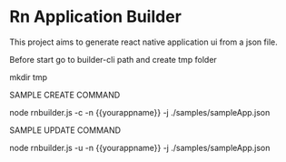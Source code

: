 # Rn Application Builder


This project aims to generate react native application ui from a json file. 


Before start go to builder-cli path and create tmp folder

mkdir tmp


SAMPLE CREATE COMMAND

node rnbuilder.js -c -n {{yourappname}} -j ./samples/sampleApp.json


SAMPLE UPDATE COMMAND

node rnbuilder.js -u -n {{yourappname}} -j ./samples/sampleApp.json



